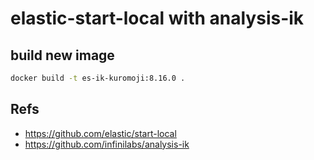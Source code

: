 # elastic-start-local with analysis-ik

## build new image

```sh
docker build -t es-ik-kuromoji:8.16.0 .
```

## Refs

- https://github.com/elastic/start-local
- https://github.com/infinilabs/analysis-ik
